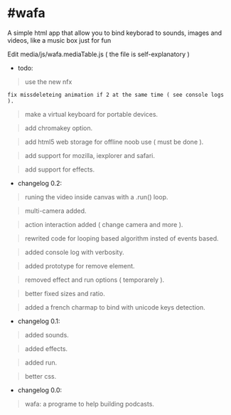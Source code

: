 #wafa
======

A simple html app that allow you to bind keyborad to sounds, images and videos, like a music box just for fun


Edit media/js/wafa.mediaTable.js  ( the file is self-explanatory )

- todo:

>	use the new nfx

	fix missdeleteing animation if 2 at the same time ( see console logs ).

>	make a virtual keyboard for portable devices.

>	add chromakey option.

>	add html5 web storage for offline noob use ( must be done ).

>	add support for mozilla, iexplorer and safari.

>	add support for effects.
	
- changelog 0.2:

>	runing the video inside canvas with a .run() loop.

>	multi-camera added.

>	action interaction added ( change camera and more ).

>	rewrited code for looping based algorithm insted of events based.

>	added console log with verbosity.

>	added prototype for remove element.

>	removed effect and run options ( temporarely ).

>	better fixed sizes and ratio.

>	added a french charmap to bind with unicode keys detection.
	
- changelog 0.1:

>	added sounds.

>	added effects.

>	added run.

>	better css.

- changelog 0.0:

>	wafa: a programe to help building podcasts.
    
